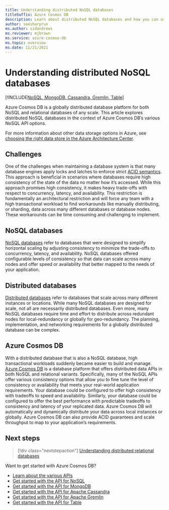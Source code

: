 ```yaml
---
title: Understanding distributed NoSQL databases
titleSuffix: Azure Cosmos DB
description: Learn about distributed NoSQL databases and how you can use them together with your cloud-native global-scale applications at with flexible data schemas.
author: seesharprun
ms.author: sidandrews
ms.reviewer: mjbrown
ms.service: azure-cosmos-db
ms.topic: overview
ms.date: 11/21/2021
---
```


# Understanding distributed NoSQL databases

[!INCLUDE[NoSQL, MongoDB, Cassandra, Gremlin, Table](includes/appliesto-nosql-mongodb-cassandra-gremlin-table.md)]

Azure Cosmos DB is a globally distributed database platform for both NoSQL and relational databases of any scale. This article explores distributed NoSQL databases in the context of Azure Cosmos DB’s various NoSQL API options.

For more information about other data storage options in Azure, see [choosing the right data store in the Azure Architecture Center](/azure/architecture/guide/technology-choices/data-store-overview).

## Challenges

One of the challenges when maintaining a database system is that many database engines apply locks and latches to enforce strict [ACID semantics](https://en.wikipedia.org/wiki/ACID). This approach is beneficial in scenarios where databases require high consistency of the state of the data no matter how it’s accessed. While this approach promises high consistency, it makes heavy trade-offs with respect to concurrency, latency, and availability. This restriction is fundamentally an architectural restriction and will force any team with a high transactional workload to find workarounds like manually distributing, or sharding, data across many different databases or database nodes. These workarounds can be time consuming and challenging to implement.

## NoSQL databases

[NoSQL databases](https://en.wikipedia.org/wiki/NoSQL) refer to databases that were designed to simplify horizontal scaling by adjusting consistency to minimize the trade-offs to concurrency, latency, and availability. NoSQL databases offered configurable levels of consistency so that data can scale across many nodes and offer speed or availability that better mapped to the needs of your application.

## Distributed databases

[Distributed databases](https://en.wikipedia.org/wiki/Distributed_database) refer to databases that scale across many different instances or locations. While many NoSQL databases are designed for scale, not all are necessarily distributed databases. Even more, many NoSQL databases require time and effort to distribute across redundant nodes for local-redundancy or globally for geo-redundancy. The planning, implementation, and networking requirements for a globally distributed database can be complex.

## Azure Cosmos DB

With a distributed database that is also a NoSQL database, high transactional workloads suddenly became easier to build and manage. [Azure Cosmos DB](introduction.md) is a database platform that offers distributed data APIs in both NoSQL and relational variants. Specifically, many of the NoSQL APIs offer various consistency options that allow you to fine tune the level of consistency or availability that meets your real-world application requirements. Your database could be configured to offer high consistency with tradeoffs to speed and availability. Similarly, your database could be configured to offer the best performance with predictable tradeoffs to consistency and latency of your replicated data. Azure Cosmos DB will automatically and dynamically distribute your data across local instances or globally. Azure Cosmos DB can also provide ACID guarantees and scale throughput to map to your application’s requirements.

## Next steps

> [!div class="nextstepaction"]
> [Understanding distributed relational databases](distributed-relational.md)

Want to get started with Azure Cosmos DB?

- [Learn about the various APIs](choose-api.md)
- [Get started with the API for NoSQL](nosql/quickstart-dotnet.md)
- [Get started with the API for MongoDB](mongodb/quickstart-nodejs.md)
- [Get started with the API for Apache Cassandra](cassandra/manage-data-java-v4-sdk.md)
- [Get started with the API for Apache Gremlin](gremlin/quickstart-python.md)
- [Get started with the API for Table](table/quickstart-dotnet.md)
